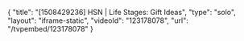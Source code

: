 {
    "title": "[1508429236] HSN | Life Stages: Gift Ideas",
    "type": "solo",
    "layout": "iframe-static",
    "videoId": "123178078",
    "url": "\/tvpembed\/123178078"
}